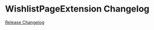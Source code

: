 # WishlistPageExtension Changelog

[Release Changelog](https://github.com/spryker-shop/wishlist-page-extension/releases)
